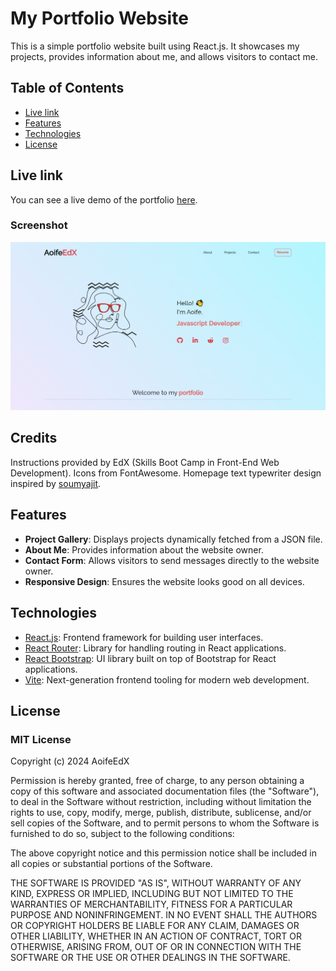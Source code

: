 # My Portfolio Website

This is a simple portfolio website built using React.js. It showcases my projects, provides information about me, and allows visitors to contact me.

## Table of Contents

- [Live link](#demo)
- [Features](#features)
- [Technologies](#technologies)
- [License](#license)

## Live link

You can see a live demo of the portfolio [here](https://aoifeedx-portfolio.netlify.app/).


### Screenshot
![screenshot](./src/assets/images/screenshot.png)

## Credits

Instructions provided by EdX (Skills Boot Camp in Front-End Web Development). 
Icons from FontAwesome.
Homepage text typewriter design inspired by [soumyajit](https://github.com/soumyajit4419/Portfolio).

## Features

- **Project Gallery**: Displays projects dynamically fetched from a JSON file.
- **About Me**: Provides information about the website owner.
- **Contact Form**: Allows visitors to send messages directly to the website owner.
- **Responsive Design**: Ensures the website looks good on all devices.

## Technologies

- [React.js](https://reactjs.org/): Frontend framework for building user interfaces.
- [React Router](https://reactrouter.com/): Library for handling routing in React applications.
- [React Bootstrap](https://react-bootstrap.github.io/): UI library built on top of Bootstrap for React applications.
- [Vite](https://vitejs.dev/): Next-generation frontend tooling for modern web development.

## License

### MIT License

Copyright (c) 2024 AoifeEdX

Permission is hereby granted, free of charge, to any person obtaining a copy of this software and associated documentation files (the "Software"), to deal in the Software without restriction, including without limitation the rights to use, copy, modify, merge, publish, distribute, sublicense, and/or sell copies of the Software, and to permit persons to whom the Software is furnished to do so, subject to the following conditions:

The above copyright notice and this permission notice shall be included in all copies or substantial portions of the Software.

THE SOFTWARE IS PROVIDED "AS IS", WITHOUT WARRANTY OF ANY KIND, EXPRESS OR IMPLIED, INCLUDING BUT NOT LIMITED TO THE WARRANTIES OF MERCHANTABILITY, FITNESS FOR A PARTICULAR PURPOSE AND NONINFRINGEMENT. IN NO EVENT SHALL THE AUTHORS OR COPYRIGHT HOLDERS BE LIABLE FOR ANY CLAIM, DAMAGES OR OTHER LIABILITY, WHETHER IN AN ACTION OF CONTRACT, TORT OR OTHERWISE, ARISING FROM, OUT OF OR IN CONNECTION WITH THE SOFTWARE OR THE USE OR OTHER DEALINGS IN THE
SOFTWARE.
